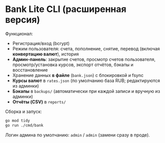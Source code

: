 
# Bank Lite CLI (расширенная версия)

Функционал:
- Регистрация/вход (bcrypt)
- Режим пользователя: счета, пополнение, снятие, перевод (включая **конвертацию валют**), история
- **Админ-панель**: закрытие счетов, просмотр счетов пользователя, просмотр/установка курсов, экспорт отчётов, бэкапы и восстановление
- Хранение данных **в файле** (`bank.json`) с блокировкой и fsync
- **Курсы валют** в `rates.json` (по умолчанию база RUB; редактируются из админки)
- **Бэкапы** в `backups/` (автоматически при каждой записи и вручную из админки)
- **Отчёты (CSV)** в `reports/`

Сборка и запуск:
```bash
go mod tidy
go run ./cmd/bank
```
Логин админа по умолчанию: `admin` / `admin` (замени сразу в проде).

